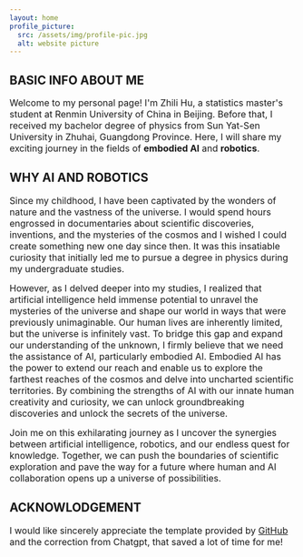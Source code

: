 ```yaml
---
layout: home
profile_picture:
  src: /assets/img/profile-pic.jpg
  alt: website picture
---
```



## BASIC INFO ABOUT ME
<p>
  <font size="3">
Welcome to my personal page! I'm Zhili Hu, a statistics master's student at Renmin University of China in Beijing. Before that, I received my bachelor degree of physics from Sun Yat-Sen University in Zhuhai, Guangdong Province. Here, I will share my exciting journey in the fields of <strong>embodied AI</strong> and <strong>robotics</strong>.
  </font>
 
</p>

## WHY AI AND ROBOTICS
<p>
  <font size="3">
Since my childhood, I have been captivated by the wonders of nature and the vastness of the universe. I would spend hours engrossed in documentaries about scientific discoveries, inventions, and the mysteries of the cosmos and I wished I could create something new one day since then. It was this insatiable curiosity that initially led me to pursue a degree in physics during my undergraduate studies.  
     </font>
</p>
<p>
  <font size="3">
However, as I delved deeper into my studies, I realized that artificial intelligence held immense potential to unravel the mysteries of the universe and shape our world in ways that were previously unimaginable. Our human lives are inherently limited, but the universe is infinitely vast. To bridge this gap and expand our understanding of the unknown, I firmly believe that we need the assistance of AI, particularly embodied AI.
Embodied AI has the power to extend our reach and enable us to explore the farthest reaches of the cosmos and delve into uncharted scientific territories. By combining the strengths of AI with our innate human creativity and curiosity, we can unlock groundbreaking discoveries and unlock the secrets of the universe.
  </font>
</p>
<p> 
  <font size="3">
Join me on this exhilarating journey as I uncover the synergies between artificial intelligence, robotics, and our endless quest for knowledge. Together, we can push the boundaries of scientific exploration and pave the way for a future where human and AI collaboration opens up a universe of possibilities.
 </font>
</p>

## ACKNOWLODGEMENT
<p>
  <font size="3">
  I would like sincerely appreciate the template provided by <a href="https://github.com/eliottvincent/bay">GitHub</a> and the correction from Chatgpt, that saved a lot of time for me!
   </font>
</p>

